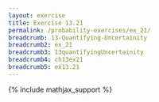 ```yaml
---
layout: exercise
title: Exercise 13.21
permalink: /probability-exercises/ex_21/
breadcrumb: 13-Quantifying-Uncertainity
breadcrumb2: ex_21
breadcrumb3: 13quantifyingUncertainity
breadcrumb4: ch13ex21
breadcrumb5: ex13.21
---
```


{% include mathjax_support %}

